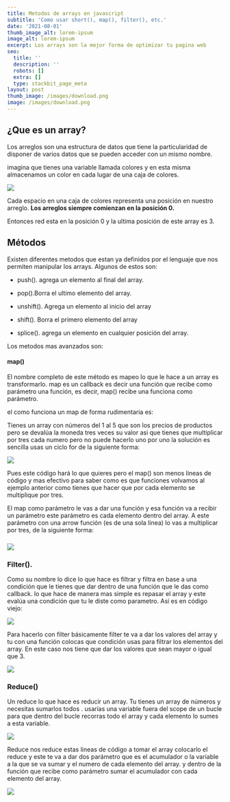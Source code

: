 ```yaml
---
title: Metodos de arrays en javascript
subtitle: 'Como usar short(), map(), filter(), etc.'
date: '2021-08-01'
thumb_image_alt: lorem-ipsum
image_alt: lorem-ipsum
excerpt: Los arrays son la mejor forma de optimizar tu pagina web
seo:
  title: ''
  description: ''
  robots: []
  extra: []
  type: stackbit_page_meta
layout: post
thumb_image: /images/download.png
image: /images/download.png
---
```

## ¿Que es un array?

Los arreglos son una estructura de datos que tiene la particularidad de disponer de varios datos que se pueden acceder con un mismo nombre.

imagina que tienes una variable llamada  colores y en esta misma almacenamos un color en cada lugar de una caja de colores.

![](/images/code.png)

Cada espacio en una caja de colores representa una posición en nuestro arreglo. **Los arreglos siempre comienzan en la posición 0.**

Entonces red esta en la posición 0 y la ultima posición de este array es 3.

## Métodos

Existen diferentes metodos que estan ya definidos por el lenguaje que nos permiten manipular los arrays. Algunos de estos son:

*   push(). agrega un elemento al final del array.

*   pop().Borra el ultimo elemento del array.

*   unshift(). Agrega un elemento al inicio del array

*   shift(). Borra el primero elemento del array

*   splice(). agrega un elemento en cualquier posición del array.

Los metodos mas avanzados son:

#### map()

El nombre completo de este método es mapeo lo que le hace a un array es transformarlo. map es un callback es decir una función que recibe como parámetro una función, es decir, map() recibe una funciona como parámetro.

el como funciona un map de forma rudimentaria es:

Tienes un array con números del 1 al 5 que son los precios de productos pero se devalúa la moneda tres veces su valor asi que tienes que multiplicar por tres cada numero pero no puede hacerlo uno por uno la solución es sencilla usas un ciclo for de la siguiente forma:

![](/images/caring-saturn.png)

Pues este código hará lo que quieres pero el map() son menos lineas de código y mas efectivo para saber como es que funciones volvamos al ejemplo anterior como tienes que hacer que por cada elemento se multiplique por tres.

El map como parámetro le vas a dar una función y esa función  va a recibir un parámetro este parámetro es cada elemento dentro del array. A este parámetro con una arrow función (es de una sola linea) lo vas a multiplicar por tres, de la siguiente forma:

### ![](/images/code\(3\).png)

### Filter().

Como su nombre lo dice lo que hace es filtrar y filtra en base a una condición que le tienes que dar dentro de una función que le das como callback. lo que hace de manera mas simple es repasar el array y este evalúa una condición que tu le diste como parametro. Así es en código viejo:

![](/images/code\(4\).png)

Para hacerlo con filter básicamente filter te va a dar los valores del array y tu con una función colocas que condición usas para filtrar los elementos del array. En este caso nos tiene que dar los valores que sean mayor o igual que 3.

![](/images/code\(5\).png)

### Reduce()

Un reduce lo que hace es reducir un array. Tu tienes un array de números y necesitas sumarlos todos . usarías una variable fuera del scope de un bucle para que dentro del bucle recorras todo el array y cada elemento lo sumes a esta variable.

![](/images/code\(6\).png)

Reduce nos reduce estas lineas de código a tomar el array colocarlo el reduce y este te va a dar dos parámetro que es el acumulador o la variable a la que se va sumar y el numero de cada elemento del array. y dentro de la función que recibe como parámetro sumar el acumulador con cada elemento del array.

![](/images/code\(7\).png)

